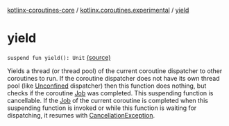 [kotlinx-coroutines-core](../index.md) / [kotlinx.coroutines.experimental](index.md) / [yield](.)

# yield

`suspend fun yield(): Unit` [(source)](http://github.com/kotlin/kotlinx.coroutines/tree/master/kotlinx-coroutines-core/src/main/kotlin/kotlinx/coroutines/experimental/Yield.kt#L27)

Yields a thread (or thread pool) of the current coroutine dispatcher to other coroutines to run.
If the coroutine dispatcher does not have its own thread pool (like [Unconfined](-unconfined/index.md) dispatcher) then this
function does nothing, but checks if the coroutine [Job](-job/index.md) was completed.
This suspending function is cancellable.
If the [Job](-job/index.md) of the current coroutine is completed when this suspending function is invoked or while
this function is waiting for dispatching, it resumes with [CancellationException](-cancellation-exception.md).

